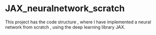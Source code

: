 # JAX_neuralnetwork_scratch
This project has the code structure , where I have implemented a neural network from scratch , using the deep learning library JAX. 
